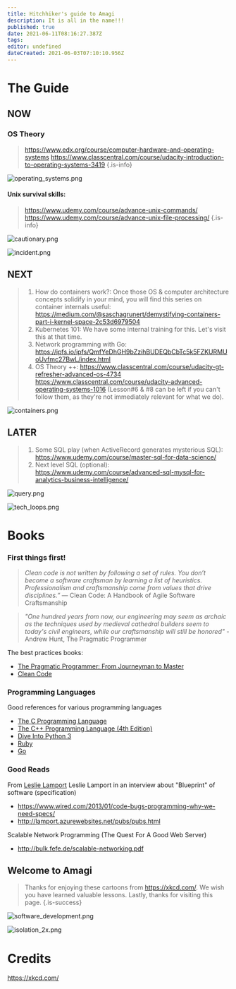 ```yaml
---
title: Hitchhiker's guide to Amagi
description: It is all in the name!!!
published: true
date: 2021-06-11T08:16:27.387Z
tags: 
editor: undefined
dateCreated: 2021-06-03T07:10:10.956Z
---
```


# The Guide

## NOW

### OS Theory

> https://www.edx.org/course/computer-hardware-and-operating-systems
> https://www.classcentral.com/course/udacity-introduction-to-operating-systems-3419
{.is-info}

![operating_systems.png](/engg/operating_systems.png)

#### Unix survival skills:

> https://www.udemy.com/course/advance-unix-commands/
> https://www.udemy.com/course/advance-unix-file-processing/
{.is-info}

![cautionary.png](/engg/cautionary.png)

![incident.png](/engg/incident.png)

## NEXT

> 1. How do containers work?:
>  Once those OS & computer architecture concepts solidify in your mind, you will find this series on container internals useful:
> https://medium.com/@saschagrunert/demystifying-containers-part-i-kernel-space-2c53d6979504
> 2. Kubernetes 101:
> We have some internal training for this. Let's visit this at that time.
> 3. Network programming with Go:
> https://ipfs.io/ipfs/QmfYeDhGH9bZzihBUDEQbCbTc5k5FZKURMUoUvfmc27BwL/index.html
> 4. OS Theory ++:
> https://www.classcentral.com/course/udacity-gt-refresher-advanced-os-4734
> https://www.classcentral.com/course/udacity-advanced-operating-systems-1016 (Lesson#6 & #8 can be left if you can't follow them, as they're not immediately relevant for what we do).
> 

![containers.png](/engg/containers.png)


## LATER

> 1. Some SQL play (when ActiveRecord generates mysterious SQL):
> https://www.udemy.com/course/master-sql-for-data-science/
>  2. Next level SQL (optional):
> https://www.udemy.com/course/advanced-sql-mysql-for-analytics-business-intelligence/

![query.png](/engg/query.png)

![tech_loops.png](/engg/tech_loops.png)

# Books

### First things first!

> *Clean code is not written by following a set of rules. You don’t become a software craftsman by learning a list of heuristics. Professionalism and craftsmanship come from values that drive disciplines.”* — Clean Code: A Handbook of Agile Software Craftsmanship

> *"One hundred years from now, our engineering may seem as archaic as the techniques used by medieval cathedral builders seem to today's civil engineers, while our craftsmanship will still be honored"* - Andrew Hunt, The Pragmatic Programmer


The best practices books:
- [The Pragmatic Programmer: From Journeyman to Master](https://www.goodreads.com/book/show/4099.The_Pragmatic_Programmer)
- [Clean Code](https://www.goodreads.com/book/show/3735293-clean-code)


### Programming Languages

Good references for various programming languages
- [The C Programming Language](https://www.goodreads.com/book/show/515601.The_C_Programming_Language)
- [The C++ Programming Language (4th Edition)](https://www.stroustrup.com/4th.html)
- [Dive Into Python 3](https://diveintopython3.problemsolving.io/)
- [Ruby](https://www.oreilly.com/library/view/the-ruby-programming/9780596516178/)
- [Go](https://www.gopl.io/)


### Good Reads

From [Leslie Lamport](https://en.wikipedia.org/wiki/Leslie_Lamport)
Leslie Lamport in an interview about "Blueprint" of software (specification)
- https://www.wired.com/2013/01/code-bugs-programming-why-we-need-specs/
- http://lamport.azurewebsites.net/pubs/pubs.html

Scalable Network Programming (The Quest For A Good Web Server)
 - http://bulk.fefe.de/scalable-networking.pdf

## Welcome to Amagi

> Thanks for enjoying these cartoons from https://xkcd.com/. We wish you have learned valuable lessons. Lastly, thanks for visiting this page.
{.is-success}


![software_development.png](/engg/software_development.png)

![isolation_2x.png](/engg/isolation_2x.png)


# Credits

https://xkcd.com/
